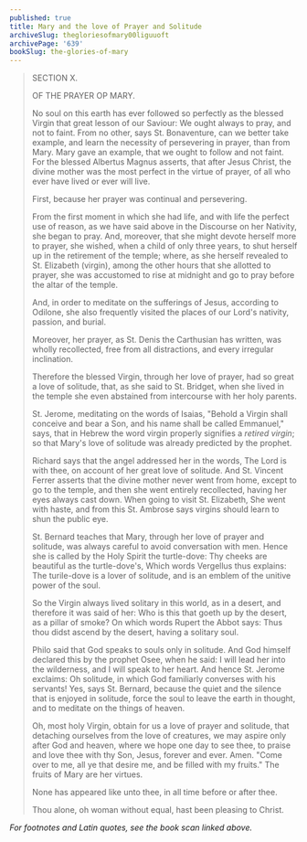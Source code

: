 ```yaml
---
published: true
title: Mary and the love of Prayer and Solitude
archiveSlug: thegloriesofmary00liguuoft
archivePage: '639'
bookSlug: the-glories-of-mary
---
```


> SECTION X.
>
> OF THE PRAYER OP MARY.
>
> No soul on this earth has ever followed so perfectly as the blessed Virgin that great lesson of our Saviour: We ought always to pray, and not to faint. From no other, says St. Bonaventure, can we better take example, and learn the necessity of persevering in prayer, than from Mary. Mary gave an example, that we ought to follow and not faint. For the blessed Albertus Magnus asserts, that after Jesus Christ, the divine mother was the most perfect in the virtue of prayer, of all who ever have lived or ever will live.
>
> First, because her prayer was continual and persevering.
>
> From the first moment in which she had life, and with life the perfect use of reason, as we have said above in the Discourse on her Nativity, she began to pray. And, moreover, that she might devote herself more to prayer, she wished, when a child of only three years, to shut herself up in the retirement of the temple; where, as she herself revealed to St. Elizabeth (virgin), among the other hours that she allotted to prayer, she was accustomed to rise at midnight and go to pray before the altar of the temple.
>
> And, in order to meditate on the sufferings of Jesus, according to Odilone, she also frequently visited the places of our Lord's nativity, passion, and burial.
>
> Moreover, her prayer, as St. Denis the Carthusian has written, was wholly recollected, free from all distractions, and every irregular inclination.
>
> Therefore the blessed Virgin, through her love of prayer, had so great a love of solitude,
that, as she said to St. Bridget, when she lived in the temple she even abstained from intercourse with her holy parents.
>
> St. Jerome, meditating on the words of Isaias, "Behold a Virgin shall conceive and bear a Son, and his name shall be called Emmanuel," says, that in Hebrew the word virgin properly signifies a *retired virgin*; so that Mary's love of solitude was already predicted by the prophet.
>
> Richard says that the angel addressed her in the words, The Lord is with thee, on account of her great love of solitude. And St. Vincent Ferrer asserts that the divine mother never went from home, except to go to the temple, and then she went entirely recollected, having her eyes always cast down. When going to visit St. Elizabeth, She went with haste, and from this St. Ambrose says virgins should learn to shun the public eye.
>
> St. Bernard teaches that Mary, through her love of prayer and solitude, was always careful to avoid conversation with men. Hence she is called by the Holy Spirit the turtle-dove: Thy cheeks are beautiful as the turtle-dove's, Which words Vergellus thus explains: The turile-dove is a lover of solitude, and is an emblem of the unitive power of the soul.
>
> So the Virgin always lived solitary in this world, as in a desert, and therefore it was said of her: Who is this that goeth up by the desert, as a pillar of smoke? On which words Rupert the Abbot says: Thus thou didst ascend by the desert, having a solitary soul.
>
> Philo said that God speaks to souls only in solitude. And God himself declared this by the prophet Osee, when he said: I will lead her into the wilderness, and I will speak to her heart. And hence St. Jerome exclaims: Oh solitude, in which God familiarly converses with his servants! Yes, says St. Bernard, because the quiet and the silence that is enjoyed in solitude, force the soul to leave the earth in thought, and to meditate on the things of heaven.
>
> Oh, most holy Virgin, obtain for us a love of prayer and solitude, that detaching ourselves from the love of creatures, we may aspire only after God and heaven, where we hope one day to see thee, to praise and love thee with thy Son, Jesus, forever and ever. Amen. "Come over to me, all ye that desire me, and be filled with my fruits." The fruits of Mary are her virtues.
>
> None has appeared like unto thee, in all time before or after thee.
>
> Thou alone, oh woman without equal, hast been pleasing to Christ.

*For footnotes and Latin quotes, see the book scan linked above.*
